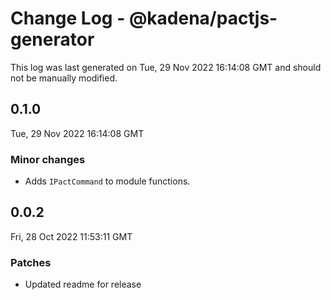 # Change Log - @kadena/pactjs-generator

This log was last generated on Tue, 29 Nov 2022 16:14:08 GMT and should not be manually modified.

## 0.1.0
Tue, 29 Nov 2022 16:14:08 GMT

### Minor changes

- Adds `IPactCommand` to module functions.

## 0.0.2
Fri, 28 Oct 2022 11:53:11 GMT

### Patches

- Updated readme for release

